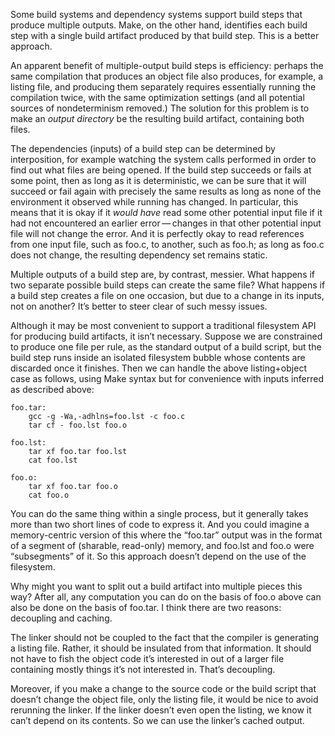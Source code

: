 Some build systems and dependency systems support build steps that
produce multiple outputs.  Make, on the other hand, identifies each
build step with a single build artifact produced by that build step.
This is a better approach.

An apparent benefit of multiple-output build steps is efficiency:
perhaps the same compilation that produces an object file also
produces, for example, a listing file, and producing them separately
requires essentially running the compilation twice, with the same
optimization settings (and all potential sources of nondeterminism
removed.)  The solution for this problem is to make an *output
directory* be the resulting build artifact, containing both files.

The dependencies (inputs) of a build step can be determined by
interposition, for example watching the system calls performed in
order to find out what files are being opened.  If the build step
succeeds or fails at some point, then as long as it is deterministic,
we can be sure that it will succeed or fail again with precisely the
same results as long as none of the environment it observed while
running has changed.  In particular, this means that it is okay if it
*would have* read some other potential input file if it had not
encountered an earlier error — changes in that other potential input
file will not change the error.  And it is perfectly okay to read
references from one input file, such as foo.c, to another, such as
foo.h; as long as foo.c does not change, the resulting dependency set
remains static.

Multiple outputs of a build step are, by contrast, messier.  What
happens if two separate possible build steps can create the same file?
What happens if a build step creates a file on one occasion, but due
to a change in its inputs, not on another?  It’s better to steer clear
of such messy issues.

Although it may be most convenient to support a traditional filesystem
API for producing build artifacts, it isn’t necessary.  Suppose we are
constrained to produce one file per rule, as the standard output of a
build script, but the build step runs inside an isolated filesystem
bubble whose contents are discarded once it finishes.  Then we can
handle the above listing+object case as follows, using Make syntax but
for convenience with inputs inferred as described above:

    foo.tar:
        gcc -g -Wa,-adhlns=foo.lst -c foo.c
        tar cf - foo.lst foo.o

    foo.lst:
        tar xf foo.tar foo.lst
        cat foo.lst

    foo.o:
        tar xf foo.tar foo.o
        cat foo.o

You can do the same thing within a single process, but it generally
takes more than two short lines of code to express it.  And you could
imagine a memory-centric version of this where the “foo.tar” output
was in the format of a segment of (sharable, read-only) memory, and
foo.lst and foo.o were “subsegments” of it.  So this approach doesn’t
depend on the use of the filesystem.

Why might you want to split out a build artifact into multiple pieces
this way?  After all, any computation you can do on the basis of foo.o
above can also be done on the basis of foo.tar.  I think there are two
reasons: decoupling and caching.

The linker should not be coupled to the fact that the compiler is
generating a listing file.  Rather, it should be insulated from that
information.  It should not have to fish the object code it’s
interested in out of a larger file containing mostly things it’s not
interested in.  That’s decoupling.

Moreover, if you make a change to the source code or the build script
that doesn’t change the object file, only the listing file, it would
be nice to avoid rerunning the linker.  If the linker doesn’t even
open the listing, we know it can’t depend on its contents.  So we can
use the linker’s cached output.
